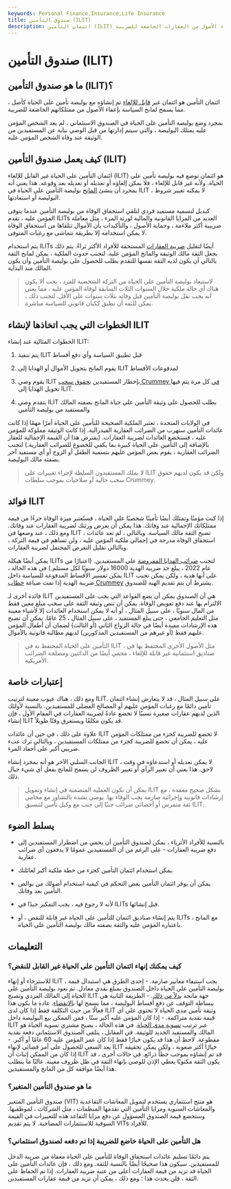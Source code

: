 ```yaml
---
keywords: Personal Finance,Insurance,Life Insurance
title: صندوق التأمين (ILIT)
description: ائتمان التأمين (ILIT) هو ائتمان غير قابل للإلغاء تم إنشاؤه مع بوليصة تأمين على الحياة كأصل ، مما يسمح للمانح بإعفاء الأصول من العقارات الخاضعة للضريبة.
---
```


# صندوق التأمين (ILIT)
## ما هو صندوق التأمين (ILIT)؟

ائتمان التأمين هو ائتمان غير [قابل للإلغاء](/irrevocabletrust) تم إنشاؤه مع بوليصة تأمين على الحياة كأصل ، مما يسمح لمانح السياسة بإعفاء الأصول من ممتلكاتهم الخاضعة للضريبة.

بمجرد وضع بوليصة التأمين على الحياة في الصندوق الاستئماني ، لم يعد الشخص المؤمن عليه يمتلك البوليصة ، والتي سيتم إدارتها من قبل الوصي نيابة عن المستفيدين من الوثيقة عند وفاة الشخص المؤمن عليه.

## كيف يعمل صندوق التأمين (ILIT)

ائتمان التأمين على الحياة غير القابل للإلغاء (ILIT) هو ائتمان توضع فيه بوليصة تأمين على الحياة. ولأنه غير قابل للإلغاء ، فلا يمكن إلغاؤه أو تعديله أو تعديله بعد وقوعه. هذا يعني أنه بمجرد أن ينشئ [المانح](/grantor) بوليصة التأمين على الحياة في ILIT ، لا يمكنه تغيير شروط البوليصة أو استعادتها.

كبديل لتسمية مستفيد فردي لتلقي استحقاق الوفاة من بوليصة التأمين عندما يتوفى المؤمن عليه ، تقدم ILITs العديد من المزايا القانونية والمالية لورثة المرء ، مثل معاملة ضريبية أكثر ملاءمة ، وحماية الأصول ، والتأكيدات بأن الأموال تتلقاها من استحقاق الوفاة لا يمكن استخدامه إلا بطريقة تتماشى مع رغبات المتوفى.

يتم استخدام ILITs أيضًا لتقليل [ضريبة العقارات](/estatetax) المستحقة للأفراد الأكثر ثراءً. يتم ذلك بجعل الثقة مالك الوثيقة والمانح المؤمن عليه. لتجنب حدوث الملكية ، يمكن لمانح الثقة بالتالي أن يكون لديه الثقة نفسها للتقدم بطلب للحصول على بوليصة التأمين وأن يكون المالك منذ البداية.

> لاستبعاد بوليصة التأمين على الحياة من التركة الشخصية للفرد ، يجب ألا يكون هناك أي حالة ملكية خلال السنوات الثلاث السابقة لوفاة المؤمن عليه ، مما يعني أنه يجب نقل بوليصة التأمين قبل وفاته بثلاث سنوات على الأقل. لتجنب ذلك ، يمكن للثقة أن تطبق ككيان قانوني للسياسة مباشرة.

>

## الخطوات التي يجب اتخاذها لإنشاء ILIT

الخطوات المثالية عند إنشاء ILIT:

1. يتم تنفيذ ILIT قبل تطبيق السياسة وأي دفع أقساط

1. يقوم المانح بتحويل الأموال أو الهدايا إلى ILIT لمدفوعات الأقساط

1. يقوم وصي ILIT بإخطار المستفيدين [بحقوق سحب Crummey في](/crummey-trust) كل مرة يتم فيها تحويل الهدايا إلى ILIT.

1. يتقدم وصي ILIT بطلب للحصول على وثيقة التأمين على حياة المانح بصفته المالك والمستفيد من بوليصة التأمين

في الولايات المتحدة ، تعتبر الملكية الصحيحة للتأمين على الحياة أمرًا مهمًا إذا كانت عائدات التأمين ستهرب من الضرائب العقارية الفيدرالية. إذا كانت الوثيقة مملوكة للمؤمن عليه ، فستخضع العائدات لضريبة العقارات. (يفترض هذا أن القيمة الإجمالية للعقار بالإضافة إلى التأمين على الحياة كبيرة بما يكفي للخضوع للضرائب العقارية.) لتجنب الضرائب العقارية ، يقوم بعض المؤمن عليهم بتسمية الطفل أو الزوج أو أي مستفيد آخر بصفته مالك البوليصة.

> لا يملك المستفيدون السلطة لإجراء تغييرات على ILIT ولكن قد يكون لديهم حقوق سحب حالية أو صلاحيات بموجب سلطات Crummey.

>

## فوائد ILIT

إذا كنت مؤمنًا وتمتلك أيضًا تأمينًا شخصيًا على الحياة ، فستُعتبر ميزة الوفاة جزءًا من قيمة ممتلكاتك الإجمالية عند وفاتك. هذا يمكن أن يعرض ورثتك لضريبة العقارات عند وفاتك. ومع ذلك ، عند وضعها في ILIT ، تصبح الثقة مالك السياسة. وبالتالي ، لم تعد عائدات استحقاق الوفاة مدرجة في إجمالي ملكية المؤمن عليه ، ولن تساهم في قيمة التركة ، وبالتالي تقليل التعرض المحتمل لضريبة العقارات.

يمكن أيضًا هيكلة ILITs لتجنب [ضرائب الهدايا المفروضة](/gifttax) على المستفيدين. (اعتبارًا من عام 2022 ، يبلغ حد ضريبة الهدية 16000 دولار سنويًا لكل مستلم.) في هذه الحالة ، يمكن تفسير الأقساط المدفوعة للسياسة داخل ILIT على أنها هدية ، ولكن يمكن تجنب ضريبة الهدية إذا تمت صياغة [خطاب Crummey](/crummeypower) يشترط أن يتم تقديم الهبة للصندوق.

فائدة أخرى لـ ILIT هي أن الصندوق يمكن أن يضع القواعد التي يجب على المستفيدين الالتزام بها عند دفع تعويض الوفاة. يمكن أن تنص وثيقة الثقة على سحب مبلغ معين فقط من المال سنويًا ، على سبيل المثال ، أو أنه لا يمكن استخدام العائدات إلا لأشياء معينة مثل التعليم الجامعي ، حتى يبلغ المستفيد ، على سبيل المثال ، 25 عامًا. يمكن أن تصبح هذه الإرشادات مفيدة أيضًا في حالة الزواج الثاني (أو الثالث) لضمان أن أطفال المؤمن عليهم فقط (أو غيرهم من المستفيدين المذكورين) لديهم مطالبة قانونية بالأموال.

> التأمين على الحياة المحتفظ به في ILIT ، مثل الأصول الأخرى المحتفظ بها في صناديق استئمانية غير قابلة للإلغاء ، محمي أيضًا من الدائنين ومصلحة الضرائب الأمريكية.

>

## إعتبارات خاصة

ومع ذلك ، هناك عيوب معينة لترتيب ILIT. على سبيل المثال ، قد لا يتعارض إنشاء ائتمان تأمين دائمًا مع رغبات المؤمن عليهم أو المصالح الفضلى للمستفيدين. بالنسبة لأولئك الذين لديهم عقارات صغيرة نسبيًا لا تخضع عادةً لضريبة العقارات في المقام الأول ، فإن إنشاء ILIT قد يكون مكلفًا ويستغرق وقتًا طويلاً.

علاوة على ذلك ، في حين أن عائدات ILIT لا تخضع للضريبة كجزء من ممتلكات المؤمن عليه ، يمكن أن تخضع للضريبة كجزء من ممتلكات المستفيدين ، وبالتالي ترك عبء ضريبي أكبر على أحفاد المرء.

الجانب السلبي الآخر هو أنه بمجرد إنشاء ILIT ، لا يمكن تعديله أو استدعاؤه في وقت لاحق. هذا يعني أن تغيير الرأي أو تغيير الظروف لن يسمح للمانح بفعل أي شيء حيال ذلك.

> يمكن أن تكون العملية المتضمنة في إنشاء وتمويل ILIT بشكل صحيح معقدة ، مع إرشادات قانونية وإجرائية صارمة يجب الوفاء بها. يوصى بشدة بالتشاور مع محامي ثقة متمرس أو أخصائي ضرائب جنبًا إلى جنب مع وكيل تأمين لتنسيق ILIT.

>

## يسلط الضوء

- بالنسبة للأفراد الأثرياء ، يمكن لصندوق التأمين أن يحمي من اضطرار المستفيدين إلى دفع ضريبة العقارات - على الرغم من أن المستفيدين عمومًا لا يدفعون أي ضرائب عقارية.

- يمكن استخدام ائتمان التأمين كجزء من خطة ملكية أكبر لعائلتك.

- يمكن أن يوفر ائتمان التأمين بعض التحكم في كيفية استخدام أصولك من بوالص التأمين بعد وفاتك.

- لأنه لا رجوع فيه ، يجب التفكير جيدًا في ILITs قبل إنشائها.

- يتم إنشاء صناديق ائتمان للتأمين على الحياة غير قابلة للنقض ، أو ILITs ، مع المانح باعتباره المؤمن عليه والثقة بصفته مالك بوليصة التأمين على الحياة.

## التعليمات

### كيف يمكنك إنهاء ائتمان التأمين على الحياة غير القابل للنقض؟

للاسترخاء أو إنهاء ILIT ، يجب استيفاء معايير صارمة. - إحدى الطرق هي استبدال قيمة بوليصة التأمين على الحياة داخل الصندوق بمبلغ نقدي معادل. ثم تعود بوليصة التأمين على الحياة إلى المالك الفردي وتصبح ILIT جهة مانحة [بدلاً من ذلك](/grantortrustrules). - الطريقة الثانية هي ببساطة التوقف عن دفع أقساط البوليصة ، مما يسمح لها [بالانقضاء](/lapse). عادة ما يكون هذا فعالًا من حيث التكلفة فقط إذا كان لدى ILIT وثيقة تأمين مدى الحياة لا تحتوي على أي قيمة نقدية متراكمة. - إذا كان المؤمن عليه أكبر سنًا ، فمن الممكن بيع البوليصة داخل ILIT عبر ترتيب [تسوية مدى الحياة](/life_settlement). في هذه الحالة ، يصبح مشتري تسوية الحياة هو المالك والمستفيد الجديد للوثيقة. في المقابل ، يتلقى الصندوق الاستئماني دفعة نقدية مقطوعة. لاحظ أن هذا قد يكون خيارًا فقط إذا كان عمر المؤمن عليه 60 عامًا أو أكبر. - يعد السعي للحصول على أمر قضائي لإنهاء ILIT خيارًا أكثر صعوبة ، ولكن يمكن تحقيقه إذا كان من الممكن إثبات أن ILIT قد تم إنشاؤه بموجب خطأ ذرائع. في حالات أخرى ، قد يكون الثقة مكتوبًا يعطي الإذن للوصي بإنهاء الثقة في ظل ظروف معينة. غالبًا ما يتطلب هذا أيضًا موافقة كل من المانح والمستفيدين.

### ما هو صندوق التأمين المتغير؟

صندوق التأمين المتغير (VIT) هو منتج استثماري يستخدم لتمويل المعاشات التقاعدية والمعاشات السنوية ومزايا التأمين التي تقدمها المنظمات ، مثل الشركات ، لموظفيها. وستخضع قيمة الصندوق المسؤول عن دفع مزايا التقاعد هذه للتغييرات في القيمة السوقية للاستثمارات المصاحبة. لا يتم تقديم VITs للأفراد.

### هل التأمين على الحياة خاضع للضريبة إذا تم دفعه لصندوق استئماني؟

يتم دائمًا تسليم عائدات استحقاق الوفاة للتأمين على الحياة معفاة من ضريبة الدخل للمستفيدين. سيكون هذا صحيحًا أيضًا بالنسبة للثقة. ومع ذلك ، فإن عائدات التأمين على الحياة قد تزيد من قيمة العقارات أعلى من عتبة ضريبة العقارات. إذا تم الحفاظ على الثقة ، فلن يحدث هذا ؛ ومع ذلك ، يمكن أن تزيد من قيمة عقارات المستفيدين.


